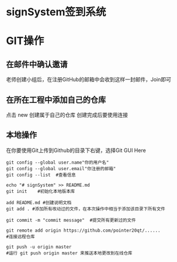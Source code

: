 # signSystem签到系统



# GIT操作

## 在邮件中确认邀请

老师创建小组后，在注册GitHub的邮箱中会收到这样一封邮件，Join即可


## 在所在工程中添加自己的仓库

点击 new 创建属于自己的仓库 
创建完成后要使用连接


## 本地操作

在你要使用Git上传到Github的目录下右键，选择Git GUI Here



```nginx
git config --global user.name"你的用户名"
git config --global user.email"你注册的邮箱"
git config --list  #查看信息
```



``` nginx
echo "# signSystem" >> README.md
git init    #初始化本地版本库

add README.md #创建说明文档    
git add . #添加所有改动过的文件，在本次操作中相当于添加该目录下所有文件

git commit -m "commit message"  #提交所有更新过的文件

git remote add origin https://github.com/pointer20qt/......
#连接远程仓库

git push -u origin master
#运行 git push origin master 来推送本地更改到在线仓库
```

